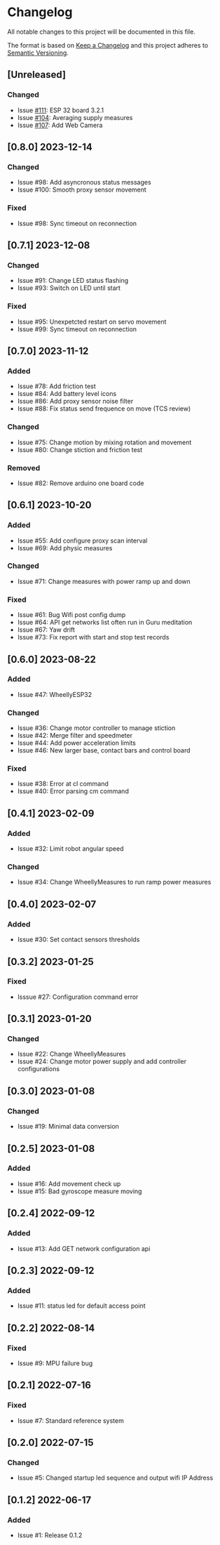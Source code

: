 # Changelog

All notable changes to this project will be documented in this file.

The format is based on [Keep a Changelog](http://keepachangelog.com/en/1.0.0/)
and this project adheres to [Semantic Versioning](http://semver.org/spec/v2.0.0.html).

## [Unreleased]

### Changed

- Issue [#111](https://github.com/m-marini/wheellino/issues/111): ESP 32 board 3.2.1
- Issue [#104](https://github.com/m-marini/wheellino/issues/104): Averaging supply measures
- Issue [#107](https://github.com/m-marini/wheellino/issues/107): Add Web Camera

## [0.8.0] 2023-12-14

### Changed

- Issue #98: Add asyncronous status messages
- Issue #100: Smooth proxy sensor movement

### Fixed

- Issue #98: Sync timeout on reconnection

## [0.7.1] 2023-12-08

### Changed

- Issue #91: Change LED status flashing
- Issue #93: Switch on LED until start

### Fixed

- Issue #95: Unexpetcted restart on servo movement
- Issue #99: Sync timeout on reconnection

## [0.7.0] 2023-11-12

### Added

- Issue #78: Add friction test
- Issue #84: Add battery level icons
- Issue #86: Add proxy sensor noise filter
- Issue #88: Fix status send frequence on move (TCS review)

### Changed

- Issue #75: Change motion by mixing rotation and movement
- Issue #80: Change stiction and friction test

### Removed

- Issue #82: Remove arduino one board code

## [0.6.1] 2023-10-20

### Added

- Issue #55: Add configure proxy scan interval
- Issue #69: Add physic measures

### Changed

- Issue #71: Change measures with power ramp up and down

### Fixed

- Issue #61: Bug Wifi post config dump
- Issue #64: API get networks list often run in Guru meditation
- Issue #67: Yaw drift
- Issue #73: Fix report with start and stop test records

## [0.6.0] 2023-08-22

### Added

- Issue #47: WheellyESP32

### Changed

- Issue #36: Change motor controller to manage stiction
- Issue #42: Merge filter and speedmeter
- Issue #44: Add power acceleration limits
- Issue #46: New larger base, contact bars and control board

### Fixed

- Issue #38: Error at cl command
- Issue #40: Error parsing cm command

## [0.4.1] 2023-02-09

### Added

- Issue #32: Limit robot angular speed

### Changed

- Issue #34: Change WheellyMeasures to run ramp power measures

## [0.4.0] 2023-02-07

### Added

- Issue #30: Set contact sensors thresholds

## [0.3.2] 2023-01-25

### Fixed

- Isssue #27: Configuration command error

## [0.3.1] 2023-01-20

### Changed

- Issue #22: Change WheellyMeasures
- Issue #24: Change motor power supply and add controller configurations

## [0.3.0] 2023-01-08

### Changed

- Issue #19: Minimal data conversion

## [0.2.5] 2023-01-08

### Added

- Issue #16: Add movement check up
- Issue #15: Bad gyroscope measure moving

## [0.2.4] 2022-09-12

### Added

- Issue #13: Add GET network configuration api

## [0.2.3] 2022-09-12

### Added

- Issue #11: status led for default access point

## [0.2.2] 2022-08-14

### Fixed

- Issue #9: MPU failure bug

## [0.2.1] 2022-07-16

### Fixed

- Issue #7: Standard reference system

## [0.2.0] 2022-07-15

### Changed

- Issue #5: Changed startup led sequence and output wifi IP Address

## [0.1.2] 2022-06-17

### Added

- Issue #1: Release 0.1.2
